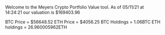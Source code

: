 Welcome to the Meyers Crypto Portfolio Value tool. 
As of 05/11/21 at 14:24:21 our valuation is $169403.96 

BTC Price = $56648.52
 ETH Price = $4056.25
BTC Holdings = 1.06BTC
 ETH holdings = 26.960005962ETH 
